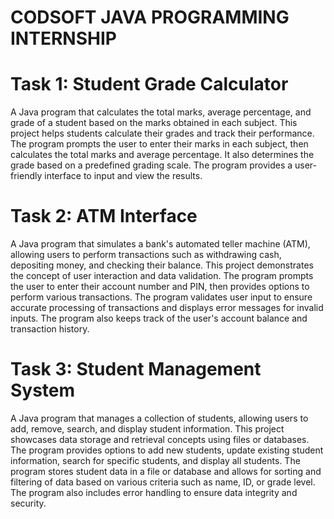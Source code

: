 # CODSOFT JAVA PROGRAMMING INTERNSHIP 
# Task 1: Student Grade Calculator
A Java program that calculates the total marks, average percentage, and grade of a student based on the marks obtained in each subject. This project helps students calculate their grades and track their performance. The program prompts the user to enter their marks in each subject, then calculates the total marks and average percentage. It also determines the grade based on a predefined grading scale. The program provides a user-friendly interface to input and view the results.

# Task 2: ATM Interface
A Java program that simulates a bank's automated teller machine (ATM), allowing users to perform transactions such as withdrawing cash, depositing money, and checking their balance. This project demonstrates the concept of user interaction and data validation. The program prompts the user to enter their account number and PIN, then provides options to perform various transactions. The program validates user input to ensure accurate processing of transactions and displays error messages for invalid inputs. The program also keeps track of the user's account balance and transaction history.

# Task 3: Student Management System
A Java program that manages a collection of students, allowing users to add, remove, search, and display student information. This project showcases data storage and retrieval concepts using files or databases. The program provides options to add new students, update existing student information, search for specific students, and display all students. The program stores student data in a file or database and allows for sorting and filtering of data based on various criteria such as name, ID, or grade level. The program also includes error handling to ensure data integrity and security.

